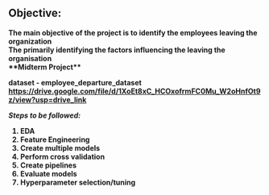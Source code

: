 <h2> <b> Objective:<br></h2>
The main objective of the project is to identify the employees leaving the organization<br>
The primarily identifying the factors influencing the leaving the organisation<br>
**Midterm Project**

**dataset** - employee_departure_dataset https://drive.google.com/file/d/1XoEt8xC_HCOxofrmFC0Mu_W2oHnfOt9z/view?usp=drive_link

***Steps to be followed:***
1. EDA
2. Feature Engineering
3. Create multiple models
4. Perform cross validation
5. Create pipelines
6. Evaluate models
7. Hyperparameter selection/tuning
